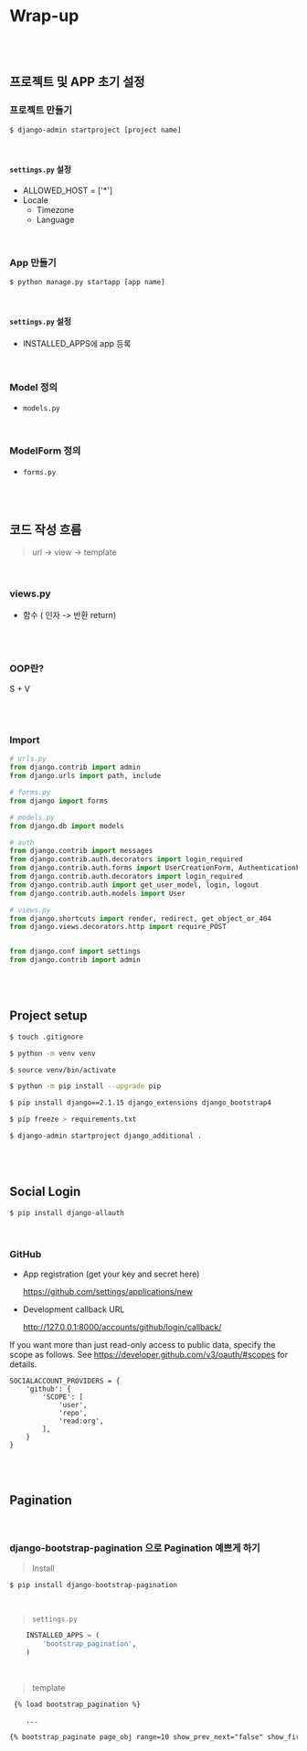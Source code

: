 # Wrap-up

<br>

<br>

## 프로젝트 및 APP 초기 설정



### 프로젝트 만들기

```bash
$ django-admin startproject [project name]
```

<br>

#### `settings.py` 설정

- ALLOWED_HOST = ['*']
- Locale
  - Timezone
  - Language

<br>

###  App 만들기

```bash
$ python manage.py startapp [app name]
```

<br>

#### `settings.py` 설정

- INSTALLED_APPS에 app 등록

<br>

### Model 정의

- `models.py`

<br>

### ModelForm 정의

- `forms.py`

<br>

<br>

## 코드 작성 흐름

> url -> view -> template

<br>

### views.py

- 함수 ( 인자 -> 반환 return)



<br>

<br>

### OOP란?

S + V



<br>

<br>

### Import

```python
# urls.py
from django.contrib import admin
from django.urls import path, include

# forms.py
from django import forms

# models.py
from django.db import models

# auth
from django.contrib import messages
from django.contrib.auth.decorators import login_required
from django.contrib.auth.forms import UserCreationForm, AuthenticationForm
from django.contrib.auth.decorators import login_required
from django.contrib.auth import get_user_model, login, logout
from django.contrib.auth.models import User 

# views.py
from django.shortcuts import render, redirect, get_object_or_404
from django.views.decorators.http import require_POST


from django.conf import settings
from django.contrib import admin
```

<br>

<br>

## Project setup

```bash
$ touch .gitignore

$ python -m venv venv

$ source venv/bin/activate

$ python -m pip install --upgrade pip

$ pip install django==2.1.15 django_extensions django_bootstrap4

$ pip freeze > requirements.txt

$ django-admin startproject django_additional .
```

<br>

<br>

## Social Login

```bash
$ pip install django-allauth
```

<br>

### GitHub

- App registration (get your key and secret here)

  https://github.com/settings/applications/new

- Development callback URL

  http://127.0.0.1:8000/accounts/github/login/callback/

If you want more than just read-only access to public data, specify the scope as follows. See https://developer.github.com/v3/oauth/#scopes for details.

```
SOCIALACCOUNT_PROVIDERS = {
    'github': {
        'SCOPE': [
            'user',
            'repo',
            'read:org',
        ],
    }
}
```



<br>

<br>



## Pagination



<br>

### django-bootstrap-pagination 으로 Pagination 예쁘게 하기

> Install

```bash
$ pip install django-bootstrap-pagination
```

<br>

> `settings.py`

```python
    INSTALLED_APPS = (
        'bootstrap_pagination',
    )
```

<br>

> template

```html
 {% load bootstrap_pagination %}

	...

{% bootstrap_paginate page_obj range=10 show_prev_next="false" show_first_last="true" %}
```

